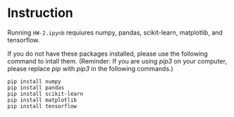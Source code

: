 # Instruction 

Running `HW-2.ipynb` requiures numpy, pandas, scikit-learn, matplotlib, and tensorflow.

If you do not have these packages installed, please use the following command to intall them. 
(Reminder: If you are using *pip3* on your computer, please replace *pip* with *pip3* in the following commands.)

```
pip install numpy
pip install pandas
pip install scikit-learn
pip install matplotlib
pip install tensorflow
```

